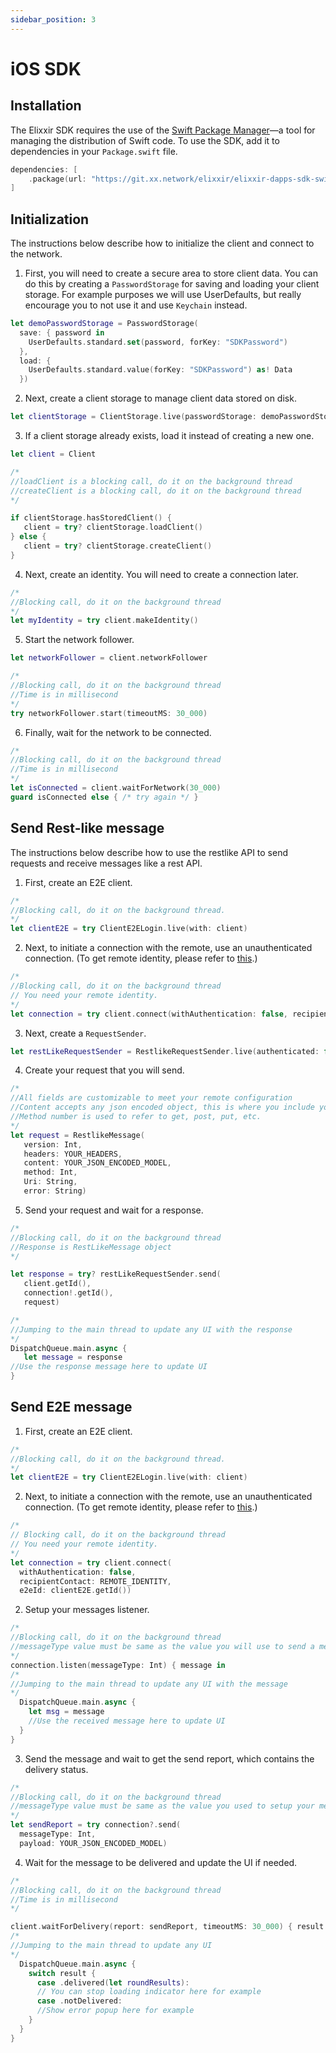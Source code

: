 ```yaml
---
sidebar_position: 3
---
```


# iOS SDK

## Installation
The Elixxir SDK requires the use of the [Swift Package Manager](https://swift.org/package-manager/)—a tool for managing the distribution of Swift code. To use the SDK, add it to dependencies in your `Package.swift` file.

```swift
dependencies: [
    .package(url: "https://git.xx.network/elixxir/elixxir-dapps-sdk-swift")
]
```

## Initialization
The instructions below describe how to initialize the client and connect to the network.

1. First, you will need to create a secure area to store client data. You can do this by creating a `PasswordStorage` for saving and loading your client storage. For example purposes we will use UserDefaults, but really encourage you to not use it and use `Keychain`  instead. 

```swift
let demoPasswordStorage = PasswordStorage(
  save: { password in
    UserDefaults.standard.set(password, forKey: "SDKPassword")
  },
  load: {
    UserDefaults.standard.value(forKey: "SDKPassword") as! Data
  })
```

2. Next, create a client storage to manage client data stored on disk.

```swift
let clientStorage = ClientStorage.live(passwordStorage: demoPasswordStorage)
```

3. If a client storage already exists, load it instead of creating a new one.

```swift
let client = Client

/*
//loadClient is a blocking call, do it on the background thread
//createClient is a blocking call, do it on the background thread
*/

if clientStorage.hasStoredClient() {
   client = try? clientStorage.loadClient()
} else {
   client = try? clientStorage.createClient()
}
```

4. Next, create an identity. You will need to create a connection later.

```swift
/*
//Blocking call, do it on the background thread
*/
let myIdentity = try client.makeIdentity()
```

5. Start the network follower.

```swift
let networkFollower = client.networkFollower

/*
//Blocking call, do it on the background thread
//Time is in millisecond
*/
try networkFollower.start(timeoutMS: 30_000) 
```

6. Finally, wait for the network to be connected.       

```swift
/*
//Blocking call, do it on the background thread
//Time is in millisecond
*/
let isConnected = client.waitForNetwork(30_000)  
guard isConnected else { /* try again */ }
```

## Send Rest-like message
The instructions below describe how to use the restlike API to send requests and receive messages like a rest API.

1. First, create an E2E client.

```swift
/*
//Blocking call, do it on the background thread.
*/
let clientE2E = try ClientE2ELogin.live(with: client)
```

2. Next, to initiate a connection with the remote, use an unauthenticated connection. (To get remote identity, please refer to [this](https://git.xx.network/elixxir/client/-/blob/release/restlike/README.md).)

```swift
/*
//Blocking call, do it on the background thread
// You need your remote identity.
*/
let connection = try client.connect(withAuthentication: false, recipientContact: REMOTE_IDENTITY, e2eId: clientE2E.getId())
```

3. Next, create a `RequestSender`.

```swift
let restLikeRequestSender = RestlikeRequestSender.live(authenticated: false)
```

4. Create your request that you will send.

```swift
/*
//All fields are customizable to meet your remote configuration
//Content accepts any json encoded object, this is where you include your request body
//Method number is used to refer to get, post, put, etc.
*/
let request = RestlikeMessage(
   version: Int,
   headers: YOUR_HEADERS,
   content: YOUR_JSON_ENCODED_MODEL,
   method: Int,
   Uri: String,
   error: String)
```

5. Send your request and wait for a response.

```swift
/*
//Blocking call, do it on the background thread
//Response is RestLikeMessage object
*/

let response = try? restLikeRequestSender.send(
   client.getId(),
   connection!.getId(),
   request)

/* 
//Jumping to the main thread to update any UI with the response
*/
DispatchQueue.main.async {
   let message = response 
//Use the response message here to update UI
}
```

## Send E2E message

1. First, create an E2E client.

```swift
/*
//Blocking call, do it on the background thread.
*/
let clientE2E = try ClientE2ELogin.live(with: client)
```

2. Next, to initiate a connection with the remote, use an unauthenticated connection. (To get remote identity, please refer to [this](https://git.xx.network/elixxir/client/-/blob/release/restlike/README.md).)

```swift
/*
// Blocking call, do it on the background thread
// You need your remote identity.
*/
let connection = try client.connect(
  withAuthentication: false,
  recipientContact: REMOTE_IDENTITY,
  e2eId: clientE2E.getId())
```

2. Setup your messages listener.

```swift
/*
//Blocking call, do it on the background thread
//messageType value must be same as the value you will use to send a message
*/
connection.listen(messageType: Int) { message in
/* 
//Jumping to the main thread to update any UI with the message
*/
  DispatchQueue.main.async {
    let msg = message
    //Use the received message here to update UI
  }
}
```

3. Send the message and wait to get the send report, which contains the delivery status.

```swift
/*
//Blocking call, do it on the background thread
//messageType value must be same as the value you used to setup your messages listener
*/
let sendReport = try connection?.send(
  messageType: Int,
  payload: YOUR_JSON_ENCODED_MODEL)
```

4. Wait for the message to be delivered and update the UI if needed.

```swift
/*
//Blocking call, do it on the background thread
//Time is in millisecond
*/

client.waitForDelivery(report: sendReport, timeoutMS: 30_000) { result in
/* 
//Jumping to the main thread to update any UI
*/
  DispatchQueue.main.async {
    switch result {
      case .delivered(let roundResults):
      // You can stop loading indicator here for example
      case .notDelivered:
      //Show error popup here for example
    }
  }
}
```


